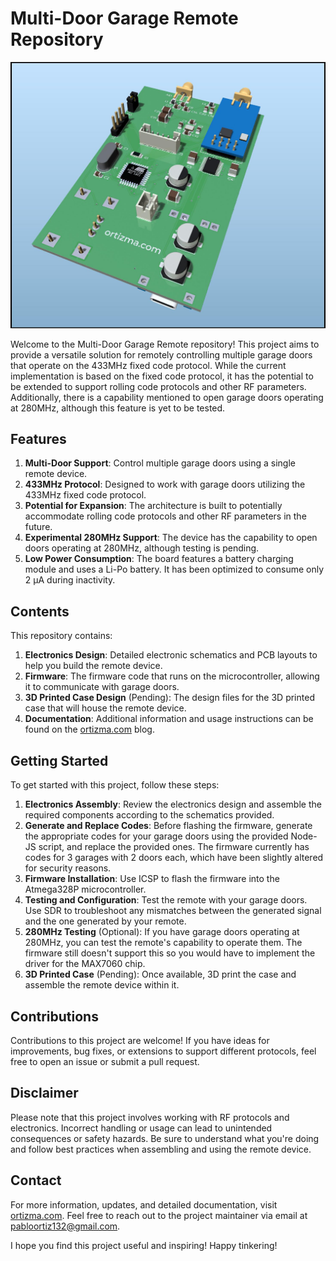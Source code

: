 # Multi-Door Garage Remote Repository

![Board Front](electronics/board_front.jpg)

Welcome to the Multi-Door Garage Remote repository! This project aims to provide a versatile solution for remotely controlling multiple garage doors that operate on the 433MHz fixed code protocol. While the current implementation is based on the fixed code protocol, it has the potential to be extended to support rolling code protocols and other RF parameters. Additionally, there is a capability mentioned to open garage doors operating at 280MHz, although this feature is yet to be tested.

## Features

1. **Multi-Door Support**: Control multiple garage doors using a single remote device.
2. **433MHz Protocol**: Designed to work with garage doors utilizing the 433MHz fixed code protocol.
3. **Potential for Expansion**: The architecture is built to potentially accommodate rolling code protocols and other RF parameters in the future.
4. **Experimental 280MHz Support**: The device has the capability to open doors operating at 280MHz, although testing is pending.
5. **Low Power Consumption**: The board features a battery charging module and uses a Li-Po battery. It has been optimized to consume only 2 µA during inactivity.

## Contents

This repository contains:

1. **Electronics Design**: Detailed electronic schematics and PCB layouts to help you build the remote device.
2. **Firmware**: The firmware code that runs on the microcontroller, allowing it to communicate with garage doors.
3. **3D Printed Case Design** (Pending): The design files for the 3D printed case that will house the remote device.
4. **Documentation**: Additional information and usage instructions can be found on the [ortizma.com](https://ortizma.com) blog.

## Getting Started

To get started with this project, follow these steps:

1. **Electronics Assembly**: Review the electronics design and assemble the required components according to the schematics provided.
2. **Generate and Replace Codes**: Before flashing the firmware, generate the appropriate codes for your garage doors using the provided Node-JS script, and replace the provided ones. The firmware currently has codes for 3 garages with 2 doors each, which have been slightly altered for security reasons.
3. **Firmware Installation**: Use ICSP to flash the firmware into the Atmega328P microcontroller.
4. **Testing and Configuration**: Test the remote with your garage doors. Use SDR to troubleshoot any mismatches between the generated signal and the one generated by your remote.
5. **280MHz Testing** (Optional): If you have garage doors operating at 280MHz, you can test the remote's capability to operate them. The firmware still doesn't support this so you would have to implement the driver for the MAX7060 chip.
6. **3D Printed Case** (Pending): Once available, 3D print the case and assemble the remote device within it.

## Contributions

Contributions to this project are welcome! If you have ideas for improvements, bug fixes, or extensions to support different protocols, feel free to open an issue or submit a pull request.

## Disclaimer

Please note that this project involves working with RF protocols and electronics. Incorrect handling or usage can lead to unintended consequences or safety hazards. Be sure to understand what you're doing and follow best practices when assembling and using the remote device.

## Contact

For more information, updates, and detailed documentation, visit [ortizma.com](https://ortizma.com). Feel free to reach out to the project maintainer via email at pabloortiz132@gmail.com.

I hope you find this project useful and inspiring! Happy tinkering!